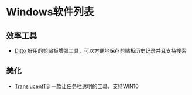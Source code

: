 # Windows软件列表
## 效率工具
- [Ditto](https://ditto-cp.sourceforge.io/) 好用的剪贴板增强工具，可以方便地保存剪贴板历史记录并且支持搜索
## 美化
- [TranslucentTB](https://github.com/TranslucentTB/TranslucentTB) 一款让任务栏透明的工具，支持WIN10
